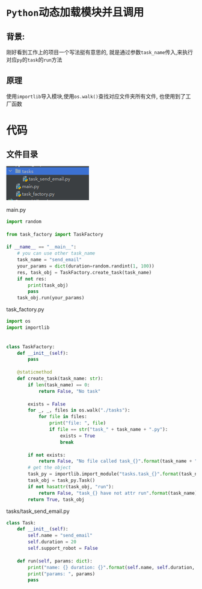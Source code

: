 # `Python`动态加载模块并且调用
## 背景:
刚好看到工作上的项目一个写法挺有意思的, 就是通过参数`task_name`传入,来执行对应`py`的`task`的`run`方法

## 原理
使用`importlib`导入模块,使用`os.walk()`查找对应文件夹所有文件, 也使用到了工厂函数

# 代码
## 文件目录
![Snipaste_2023-01-08_11-04-31.png](images/Snipaste_2023-01-08_11-04-31.png)

main.py
```python
import random

from task_factory import TaskFactory

if __name__ == "__main__":
    # you can use other task_name
    task_name = "send_email"
    your_params = dict(duration=random.randint(1, 100))
    res, task_obj = TaskFactory.create_task(task_name)
    if not res:
        print(task_obj)
        pass
    task_obj.run(your_params)

```
task_factory.py
```python
import os
import importlib


class TaskFactory:
    def __init__(self):
        pass

    @staticmethod
    def create_task(task_name: str):
        if len(task_name) == 0:
            return False, "No task"

        exists = False
        for _, _, files in os.walk("./tasks"):
            for file in files:
                print("file: ", file)
                if file == str("task_" + task_name + ".py"):
                    exists = True
                    break

        if not exists:
            return False, "No file called task_{}".format(task_name + ".py")
        # get the object
        task_py = importlib.import_module("tasks.task_{}".format(task_name))
        task_obj = task_py.Task()
        if not hasattr(task_obj, "run"):
            return False, "task_{} have not attr run".format(task_name)
        return True, task_obj
```
tasks/task_send_email.py
```python
class Task:
    def __init__(self):
        self.name = "send_email"
        self.duration = 20
        self.support_robot = False

    def run(self, params: dict):
        print("name: {} duration: {}".format(self.name, self.duration, self.support_robot))
        print("params: ", params)
        pass

```